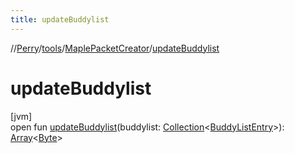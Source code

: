 ```yaml
---
title: updateBuddylist
---
```

//[Perry](../../../index.html)/[tools](../index.html)/[MaplePacketCreator](index.html)/[updateBuddylist](update-buddylist.html)



# updateBuddylist



[jvm]\
open fun [updateBuddylist](update-buddylist.html)(buddylist: [Collection](https://docs.oracle.com/javase/8/docs/api/java/util/Collection.html)&lt;[BuddyListEntry](../../client/-buddy-list-entry/index.html)&gt;): [Array](https://kotlinlang.org/api/latest/jvm/stdlib/kotlin/-array/index.html)&lt;[Byte](https://kotlinlang.org/api/latest/jvm/stdlib/kotlin/-byte/index.html)&gt;




